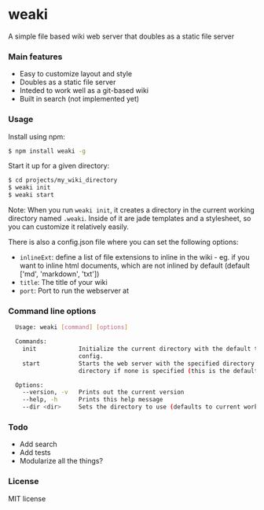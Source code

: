 # weaki

A simple file based wiki web server that doubles as a static file server

### Main features
- Easy to customize layout and style
- Doubles as a static file server
- Inteded to work well as a git-based wiki
- Built in search (not implemented yet)

### Usage

Install using npm:
```sh
$ npm install weaki -g
```

Start it up for a given directory:
```sh
$ cd projects/my_wiki_directory
$ weaki init
$ weaki start
```

Note: When you run `weaki init`, it creates a directory in the current working directory
named `.weaki`. Inside of it are jade templates and a stylesheet, so you can customize it
relatively easily.

There is also a config.json file where you can set the following options:
- `inlineExt`: define a list of file extensions to inline in the wiki - eg. if you want
  to inline html documents, which are not inlined by default (default ['md', 'markdown', 'txt'])
- `title`: The title of your wiki
- `port`: Port to run the webserver at

### Command line options
```sh
  Usage: weaki [command] [options]

  Commands:
    init            Initialize the current directory with the default template and
                    config.
    start           Starts the web server with the specified directory (or current
                    directory if none is specified (this is the default command)

  Options:
    --version, -v   Prints out the current version
    --help, -h      Prints this help message
    --dir <dir>     Sets the directory to use (defaults to current working directory)
```

### Todo
- Add search
- Add tests
- Modularize all the things?

### License
MIT license
